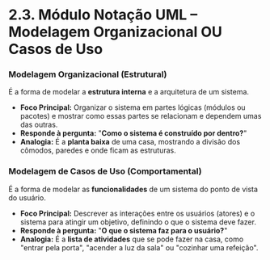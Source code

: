 # 2.3. Módulo Notação UML – Modelagem Organizacional OU Casos de Uso

### Modelagem Organizacional (Estrutural)

É a forma de modelar a **estrutura interna** e a arquitetura de um sistema.

* **Foco Principal:** Organizar o sistema em partes lógicas (módulos ou pacotes) e mostrar como essas partes se relacionam e dependem umas das outras.
* **Responde à pergunta:** "**Como o sistema é construído por dentro?**"
* **Analogia:** É a **planta baixa** de uma casa, mostrando a divisão dos cômodos, paredes e onde ficam as estruturas.

### Modelagem de Casos de Uso (Comportamental)

É a forma de modelar as **funcionalidades** de um sistema do ponto de vista do usuário.

* **Foco Principal:** Descrever as interações entre os usuários (atores) e o sistema para atingir um objetivo, definindo o que o sistema deve fazer.
* **Responde à pergunta:** "**O que o sistema faz para o usuário?**"
* **Analogia:** É a **lista de atividades** que se pode fazer na casa, como "entrar pela porta", "acender a luz da sala" ou "cozinhar uma refeição".